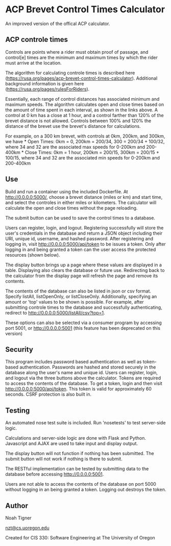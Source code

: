 # ACP Brevet Control Times Calculator

An improved version of the offical ACP calculator.

## ACP controle times

Controls are points where a rider must obtain proof of passage, and control[e] times are the minimum and maximum times by which the rider must arrive at the location.   

The algorithm for calculating controle times is described here (https://rusa.org/pages/acp-brevet-control-times-calculator). Additional background information is given here (https://rusa.org/pages/rulesForRiders).  

Essentially, each range of control distances has associated minimum and maximum speeds. The algorithm calculates open and close times based on the amount of time spent in each interval, as shown in the links above. A control at 0 km has a close at 1 hour, and a control farther than 120% of the brevet distance is not allowed. Controls between 100% and 120% the distance of the brevet use the brevet's distance for calculations.

For example, on a 300 km brevet, with controls at 0km, 200km, and 300km, we have
    * Open Times: 0km = 0, 200km = 200/34, 300 = 200/34 + 100/32, where 34 and 32 are the associated max        speeds for 0-200km and 200-400km
    * Close Times: 0km = 1 hour, 200km = 200/15, 300km = 200/15 + 100/15, where 34 and 32 are the associated    min speeds for 0-200km and 200-400km

## Use

Build and run a container using the included Dockerfile. At http://0.0.0.0:5000/, choose a brevet distance (miles or km) and start time, and select the controles in either miles or kilometers. The calculator will calculate the open and close times without the page reloading.

The submit button can be used to save the control times to a database.

Users can register, login, and logout. 
Registering successfully will store the user's credentials in the database and return a JSON object including their URI, unique id, username, and hashed password. After registering and logging in, visit http://0.0.0.0:5000/api/token to be issues a token. Only after logging in and being granted a token can the user access the protected resources (shown below).

The display button brings up a page where these values are displayed in a table. Displaying also clears the database or future use. Redirecting back to the calculator from the display page will refresh the page and remove its contents. 

The contents of the database can also be listed in json or csv format. Specify listAll, listOpenOnly, or listCloseOnly. Additionally, specifying an amount or 'top' values to be shown is possible.
For example, after submitting controle times to the database and successfully authenticating, redirect to http://0.0.0.0:5000/listAll/csv?top=1. 

These options can also be selected via a consumer program by accessing port 5001, or http://0.0.0.0:5001 (this feature has been deprecated on this version) 

## Security

This program includes password based authentication as well as token-based authentication. Passwords are hashed and stored securely in the database along the user's name and unique id. Users can register, login, and logout via the  three buttons above the calculator. Tokens are required to access the contents of the database. To get a token, login and then visit http://0.0.0.0:5000/api/token. This token is valid for approximately 60 seconds. CSRF protection is also built in.
 
## Testing

An automated nose test suite is included. Run 'nosetests' to test server-side logic.

Calculations and server-side logic are done with Flask and Python. Javascript and AJAX are used to take input and display output. 

The display button will not function if nothing has been submitted.
The submit button will not work if nothing is there to submit.

The RESTful implementation can be tested by submitting data to the database before accessing http://0.0.0.0:5001. 

Users are not able to access the contents of the database on port 5000 without logging in an being granted a token. Logging out destroys the token.

## Author

Noah Tigner

nzt@cs.uoregon.edu

Created for CIS 330: Software Engineering at The University of Oregon